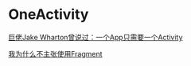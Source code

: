 # OneActivity

[巨佬Jake Wharton曾说过：一个App只需要一个Activity](https://blog.csdn.net/c10WTiybQ1Ye3/article/details/89312005)

[我为什么不主张使用Fragment](https://www.jianshu.com/p/3231d26cbb44)
